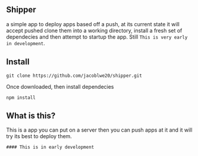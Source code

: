 ## Shipper

a simple app to deploy apps based off a push, at its current state it will accept pushed clone them into a working directory, install a fresh set of dependecies and then attempt to startup the app. Still `This is very early in development`.

## Install

```
git clone https://github.com/jacoblwe20/shipper.git
```

Once downloaded, then install dependecies

```
npm install
```

## What is this?

This is a app you can put on a server then you can push apps at it and it will try its best to deploy them.

`#### This is in early development`
